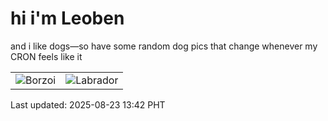 # hi i'm Leoben

and i like dogs—so have some random dog pics that change whenever my CRON feels like it

|  |  |
|--------|----------|
| ![Borzoi](https://random-dog-vercel.vercel.app/api/random-borzoi?v=1755927724) | ![Labrador](https://random-dog-vercel.vercel.app/api/random-labrador?v=1755927724) |

Last updated: 2025-08-23 13:42 PHT
